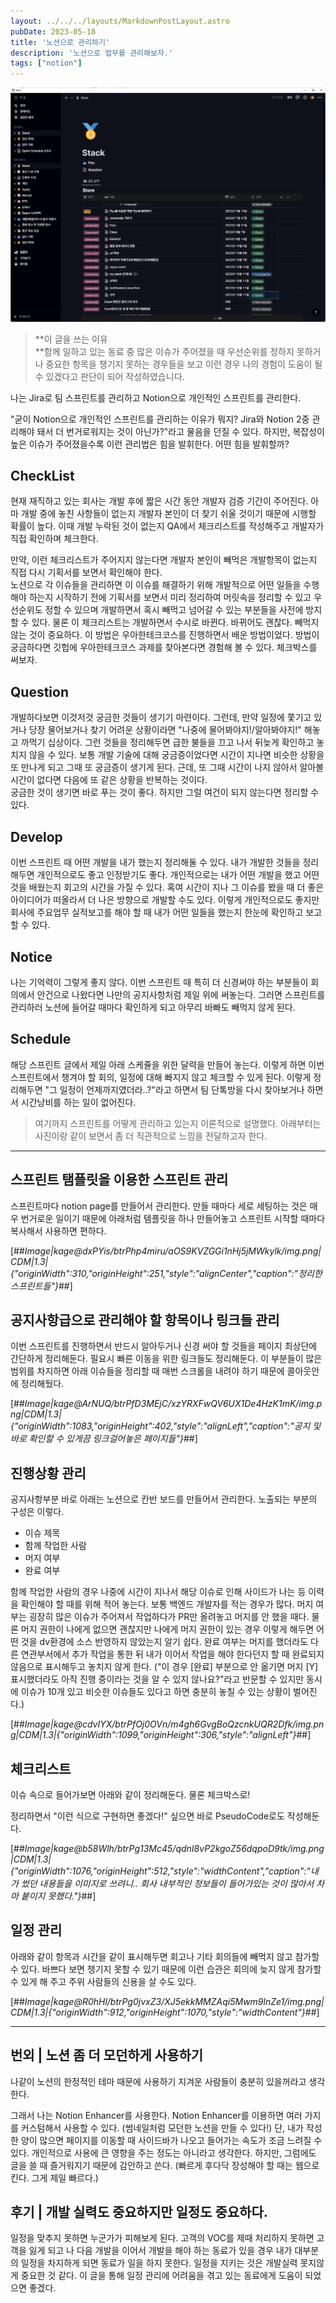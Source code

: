 ```yaml
---
layout: ../../../layouts/MarkdownPostLayout.astro
pubDate: 2023-05-18
title: '노션으로 관리하기'
description: '노션으로 업무를 관리해보자.'
tags: ["notion"]
---
```


![img](./images/notion1.png)
> **이 글을 쓰는 이유  
> **함께 일하고 있는 동료 중 많은 이슈가 주어졌을 때 우선순위를 정하지 못하거나 중요한 항목을 챙기지 못하는 경우들을 보고 이런 경우 나의 경험이 도움이 될 수 있겠다고 판단이 되어 작성하였습니다.

나는 Jira로 팀 스프린트를 관리하고 Notion으로 개인적인 스프린트를 관리한다.

"굳이 Notion으로 개인적인 스프린트를 관리하는 이유가 뭐지? Jira와 Notion 2중 관리해야 돼서 더 번거로워지는 것이 아닌가?"라고 물음을 던질 수 있다. 하지만, 복잡성이 높은 이슈가 주어졌을수록 이런 관리법은 힘을 발휘한다. 어떤 힘을 발휘할까?

## CheckList

현재 재직하고 있는 회사는 개발 후에 짧은 시간 동안 개발자 검증 기간이 주어진다. 아마 개발 중에 놓친 사항들이 없는지 개발자 본인이 더 찾기 쉬울 것이기 때문에 시행할 확률이 높다. 이때 개발 누락된 것이 없는지 QA에서 체크리스트를 작성해주고 개발자가 직접 확인하며 체크한다.

만약, 이런 체크리스트가 주어지지 않는다면 개발자 본인이 빼먹은 개발항목이 없는지 직접 다시 기획서를 보면서 확인해야 한다.  
노션으로 각 이슈들을 관리하면 이 이슈를 해결하기 위해 개발적으로 어떤 일들을 수행해야 하는지 시작하기 전에 기획서를 보면서 미리 정리하여 머릿속을 정리할 수 있고 우선순위도 정할 수 있으며 개발하면서 혹시 빼먹고 넘어갈 수 있는 부분들을 사전에 방지할 수 있다. 물론 이 체크리스트는 개발하면서 수시로 바뀐다. 바뀌어도 괜찮다. 빼먹지 않는 것이 중요하다. 이 방법은 우아한테크코스를 진행하면서 배운 방법이었다. 방법이 궁금하다면 깃헙에 우아한테크코스 과제를 찾아본다면 경험해 볼 수 있다. 체크박스를 써보자.

## Question

개발하다보면 이것저것 궁금한 것들이 생기기 마련이다. 그런데, 만약 일정에 쫓기고 있거나 당장 물어보거나 찾기 어려운 상황이라면 "나중에 물어봐야지!/알아봐야지!" 해놓고 까먹기 십상이다. 그런 것들을 정리해두면 급한 불들을 끄고 나서 뒤늦게 확인하고 놓치지 않을 수 있다. 보통 개발 기술에 대해 궁금증이었다면 시간이 지나면 비슷한 상황을 또 만나게 되고 그때 또 궁금증이 생기게 된다. 근데, 또 그때 시간이 나지 않아서 알아볼 시간이 없다면 다음에 또 같은 상황을 반복하는 것이다.  
궁금한 것이 생기면 바로 푸는 것이 좋다. 하지만 그럴 여건이 되지 않는다면 정리할 수 있다.

## Develop

이번 스프린트 때 어떤 개발을 내가 했는지 정리해둘 수 있다. 내가 개발한 것들을 정리해두면 개인적으로도 좋고 인정받기도 좋다. 개인적으로는 내가 어떤 개발을 했고 어떤 것을 배웠는지 회고의 시간을 가질 수 있다. 혹여 시간이 지나 그 이슈를 봤을 때 더 좋은 아이디어가 떠올라서 더 나은 방향으로 개발할 수도 있다. 이렇게 개인적으로도 좋지만 회사에 주요업무 실적보고를 해야 할 때 내가 어떤 일들을 했는지 한눈에 확인하고 보고할 수 있다.

## Notice

나는 기억력이 그렇게 좋지 않다. 이번 스프린트 때 특히 더 신경써야 하는 부분들이 회의에서 안건으로 나왔다면 나만의 공지사항처럼 제일 위에 써놓는다. 그러면 스프린트를 관리하러 노션에 들어갈 때마다 확인하게 되고 아무리 바빠도 빼먹지 않게 된다.

## Schedule

해당 스프린트 글에서 제일 아래 스케쥴을 위한 달력을 만들어 놓는다. 이렇게 하면 이번 스프린트에서 챙겨야 할 회의, 일정에 대해 빠지지 않고 체크할 수 있게 된다. 이렇게 정리해두면 "그 일정이 언제까지였더라..?"라고 하면서 팀 단톡방을 다시 찾아보거나 하면서 시간낭비를 하는 일이 없어진다.

> 여기까지 스프린트를 어떻게 관리하고 있는지 이론적으로 설명했다. 아래부터는 사진이랑 같이 보면서 좀 더 직관적으로 느낌을 전달하고자 한다.

---

## 스프린트 탬플릿을 이용한 스프린트 관리

스프린트마다 notion page를 만들어서 관리한다. 만들 때마다 세로 세팅하는 것은 매우 번거로운 일이기 때문에 아래처럼 템플릿을 하나 만들어놓고 스프린트 시작할 때마다 복사해서 사용하면 편하다.

[##_Image|kage@dxPYis/btrPhp4miru/aOS9KVZGGi1nHj5jMWkylk/img.png|CDM|1.3|{"originWidth":310,"originHeight":251,"style":"alignCenter","caption":"정리한 스프린트들"}_##]

## 공지사항급으로 관리해야 할 항목이나 링크들 관리

이번 스프린트를 진행하면서 반드시 알아두거나 신경 써야 할 것들을 페이지 최상단에 간단하게 정리해둔다. 필요시 빠른 이동을 위한 링크들도 정리해둔다. 이 부분들이 많은 범위를 차지하면 아래 이슈들을 정리할 때 매번 스크롤을 내려야 하기 때문에 콜아웃안에 정리해뒀다.

[##_Image|kage@ArNUQ/btrPfD3MEjC/xzYRXFwQV6UX1De4HzK1mK/img.png|CDM|1.3|{"originWidth":1083,"originHeight":402,"style":"alignLeft","caption":"공지 및 바로 확인할 수 있게끔 링크걸어놓은 페이지들"}_##]

## 진행상황 관리

공지사항부분 바로 아래는 노션으로 칸반 보드를 만들어서 관리한다. 노출되는 부분의 구성은 이렇다.

-   이슈 제목
-   함께 작업한 사람
-   머지 여부
-   완료 여부

함께 작업한 사람의 경우 나중에 시간이 지나서 해당 이슈로 인해 사이드가 나는 등 이력을 확인해야 할 때를 위해 적어 놓는다. 보통 백엔드 개발자를 적는 경우가 많다. 머지 여부는 굉장히 많은 이슈가 주어져서 작업하다가 PR만 올려놓고 머지를 안 했을 때다. 물론 머지 권한이 나에게 없으면 괜찮지만 나에게 머지 권한이 있는 경우 이렇게 해두면 어떤 것을 dv환경에 소스 반영하지 않았는지 알기 쉽다. 완료 여부는 머지를 했더라도 다른 연관부서에서 추가 작업을 통한 뒤 내가 이어서 작업을 해야 한다던지 할 때 완료되지 않음으로 표시해두고 놓치지 않게 한다. ("이 경우 \[완료\] 부분으로 안 옮기면 머지 \[Y\] 표시했더라도 아직 진행 중이라는 것을 알 수 있지 않나요?"라고 반문할 수 있지만 동시에 이슈가 10개 있고 비슷한 이슈들도 있다고 하면 충분히 놓칠 수 있는 상황이 벌어진다.)

[##_Image|kage@cdvIYX/btrPfOj0OVn/m4gh6GvgBoQzcnkUQR2Dfk/img.png|CDM|1.3|{"originWidth":1099,"originHeight":306,"style":"alignLeft"}_##]

## 체크리스트

이슈 속으로 들어가보면 아래와 같이 정리해둔다. 물론 체크박스로!

정리하면서 "이런 식으로 구현하면 좋겠다!" 싶으면 바로 PseudoCode로도 작성해둔다.

[##_Image|kage@b58Wlh/btrPg13Mc45/qdnI8vP2kgoZ56dqpoD9tk/img.png|CDM|1.3|{"originWidth":1076,"originHeight":512,"style":"widthContent","caption":"내가 썼던 내용들을 이미지로 쓰려니.. 회사 내부적인 정보들이 들어가있는 것이 많아서 차마 붙이지 못했다."}_##]

## 일정 관리

아래와 같이 항목과 시간을 같이 표시해두면 회고나 기타 회의들에 빼먹지 않고 참가할 수 있다. 바쁘다 보면 챙기지 못할 수 있기 때문에 이런 습관은 회의에 늦지 않게 참가할 수 있게 해 주고 주위 사람들의 신용을 살 수도 있다.

[##_Image|kage@R0hHl/btrPg0jvxZ3/XJ5ekkMMZAqi5Mwm9lnZe1/img.png|CDM|1.3|{"originWidth":912,"originHeight":1070,"style":"widthContent"}_##]

---

## 번외 | 노션 좀 더 모던하게 사용하기

나같이 노션의 한정적인 테마 때문에 사용하기 지겨운 사람들이 충분히 있을꺼라고 생각한다.

그래서 나는 Notion Enhancer를 사용한다. Notion Enhancer를 이용하면 여러 가지를 커스텀해서 사용할 수 있다. (썸네일처럼 모던한 노션을 만들 수 있다!) 단, 내가 작성한 양이 많으면 페이지를 이동할 때 사이드바가 나오고 들어가는 속도가 조금 느려질 수 있다. 개인적으로 사용에 큰 영향을 주는 정도는 아니라고 생각한다. 하지만, 그럼에도 글을 쓸 때 즐거워지기 때문에 감안하고 쓴다. (빠르게 후다닥 장성해야 할 때는 웹으로 킨다. 그게 제일 빠르다.)

## 후기 | 개발 실력도 중요하지만 일정도 중요하다.

일정을 맞추지 못하면 누군가가 피해보게 된다. 고객의 VOC를 제때 처리하지 못하면 고객을 잃게 되고 나 다음 개발을 이어서 개발을 해야 하는 동료가 있을 경우 내가 대부분의 일정을 차지하게 되면 동료가 일을 하지 못한다. 일정을 지키는 것은 개발실력 못지않게 중요한 것 같다. 이 글을 통해 일정 관리에 어려움을 겪고 있는 동료에게 도움이 되었으면 좋겠다.